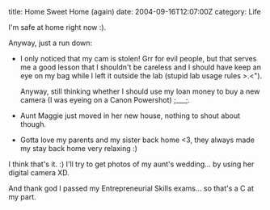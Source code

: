 title: Home Sweet Home (again)
date: 2004-09-16T12:07:00Z
category: Life

I'm safe at home right now :).

Anyway, just a run down:

- I only noticed that my cam is stolen! Grr for evil people, but that serves me a good lesson that I shouldn't be careless and I should have keep an eye on my bag while I left it outside the lab (stupid lab usage rules >.<").

    Anyway, still thinking whether I should use my loan money to buy a new camera (I was eyeing on a Canon Powershot) ;\_\_\_;.

- Aunt Maggie just moved in her new house, nothing to shout about though.

- Gotta love my parents and my sister back home <3, they always made my stay back home very relaxing :)

I think that's it. :) I'll try to get photos of my aunt's wedding… by using her digital camera XD.

And thank god I passed my Entrepreneurial Skills exams… so that's a C at my part.
